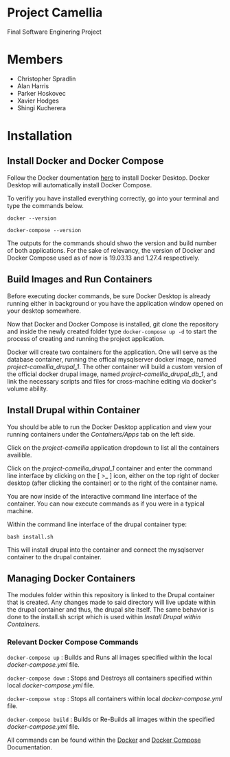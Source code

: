 # Project Camellia

Final Software Enginering Project

# Members
 - Christopher Spradlin
 - Alan Harris
 - Parker Hoskovec
 - Xavier Hodges
 - Shingi Kucherera

# Installation 

## Install Docker and Docker Compose

Follow the Docker doumentation [here](https://www.docker.com/products/docker-desktop) to install Docker Desktop. Docker Desktop will automatically install Docker Compose. 

To verifiy you have installed everything correctly, go into your terminal and type the commands below.

`docker --version`

`docker-compose --version`

The outputs for the commands should shwo the version and build number of both applications. For the sake of relevancy, the version of Docker and Docker Compose used as of now is 19.03.13 and 1.27.4 respectively.

## Build Images and Run Containers

Before executing docker commands, be sure Docker Desktop is already running either in background or you have the application window opened on your desktop somewhere. 

Now that Docker and Docker Compose is installed, git clone the repository and inside the newly created folder type `docker-compose up -d` to start the process of creating and running the project application.

Docker will create two containers for the application. One will serve as the database container, running the offical mysqlserver docker image, named *project-camellia_drupal_1*. The other container will build a custom version of the official docker drupal image, named *project-camellia_drupal_db_1*, and link the necessary scripts and files for cross-machine editing via docker's volume ability.

## Install Drupal within Container

You should be able to run the Docker Desktop application and view your running containers under the *Containers/Apps* tab on the left side.

Click on the *project-camellia* application dropdown to list all the containers availible.

Click on the *project-camellia_drupal_1* container and enter the command line interface by clicking on the [ >_ ] icon, either on the top right of docker desktop (after clicking the container) or to the right of the container name.

You are now inside of the interactive command line interface of the container. You can now execute commands as if you were in a typical machine.

Within the command line interface of the drupal container type:

`bash install.sh`

This will install drupal into the container and connect the mysqlserver container to the drupal container. 

## Managing Docker Containers

The modules folder within this repository is linked to the Drupal container that is created. Any changes made to said directory will live update within the drupal container and thus, the drupal site itself. The same behavior is done to the install.sh script which is used within *Install Drupal within Containers*.

### Relevant Docker Compose Commands

`docker-compose up`
: Builds and Runs all images specified within the local *docker-compose.yml* file.

`docker-compose down`
: Stops and Destroys all containers specified within local *docker-compose.yml* file.

`docker-compose stop`
: Stops all containers within local *docker-compose.yml* file.

`docker-compose build`
: Builds or Re-Builds all images within the specified *docker-compose.yml* file.

All commands can be found within the [Docker](https://docs.docker.com/) and [Docker Compose](https://docs.docker.com/compose/) Documentation.


